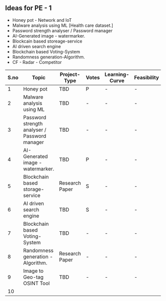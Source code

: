 ## Ideas for PE - 1
* Honey pot - Network and IoT
* Malware analysis using ML [Health care dataset.]
* Password strength analyser / Password manager
* AI-Generated image - watermarker. 
* Blockcain based storeage-service
* AI driven search engine 
* Blockchain based Voting-System 
* Randomness generation-Algorithm.
* CF - Radar - Competitor 


| S.no | Topic | Project-Type | Votes | Learning-Curve | Feasibility |
|------|-------|--------------|-------|---------------|---------------|
| 1    | Honey pot | TBD | P | - | - |
| 2    | Malware analysis using ML | TBD  | - | - | - |
| 3    | Password strength analyser / Password manager | TBD | - | - | - |
| 4    | AI-Generated image - watermarker. | TBD | P | - | - |
| 5    | Blockchain based storage-service | Research Paper| S | - | - |
| 6    | AI driven search engine | TBD | S | - | - |
| 7    | Blockchain based Voting-System | TBD | - | - | - |
| 8    | Randomness generation - Algorithm. | Research Paper | - | - | - |
| 9    | Image to Geo-tag OSINT Tool | TBD | - | - | - |
| 10   | 